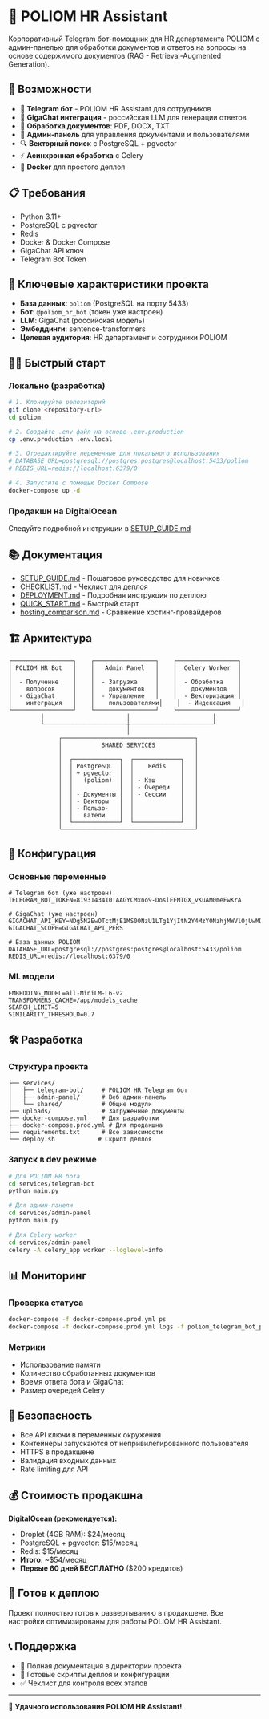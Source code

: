 # 🤖 POLIOM HR Assistant

Корпоративный Telegram бот-помощник для HR департамента POLIOM с админ-панелью для обработки документов и ответов на вопросы на основе содержимого документов (RAG - Retrieval-Augmented Generation).

## 🚀 Возможности

- 🤖 **Telegram бот** - POLIOM HR Assistant для сотрудников
- 🧠 **GigaChat интеграция** - российская LLM для генерации ответов
- 📄 **Обработка документов**: PDF, DOCX, TXT 
- 🔧 **Админ-панель** для управления документами и пользователями
- 🔍 **Векторный поиск** с PostgreSQL + pgvector
- ⚡ **Асинхронная обработка** с Celery
- 🐳 **Docker** для простого деплоя

## 📋 Требования

- Python 3.11+
- PostgreSQL с pgvector
- Redis
- Docker & Docker Compose
- GigaChat API ключ
- Telegram Bot Token

## 🔑 Ключевые характеристики проекта

- **База данных**: `poliom` (PostgreSQL на порту 5433)
- **Бот**: `@poliom_hr_bot` (токен уже настроен)
- **LLM**: GigaChat (российская модель)
- **Эмбеддинги**: sentence-transformers
- **Целевая аудитория**: HR департамент и сотрудники POLIOM

## 🏃‍♂️ Быстрый старт

### Локально (разработка)
```bash
# 1. Клонируйте репозиторий
git clone <repository-url>
cd poliom

# 2. Создайте .env файл на основе .env.production
cp .env.production .env.local

# 3. Отредактируйте переменные для локального использования
# DATABASE_URL=postgresql://postgres:postgres@localhost:5433/poliom
# REDIS_URL=redis://localhost:6379/0

# 4. Запустите с помощью Docker Compose
docker-compose up -d
```

### Продакшн на DigitalOcean
Следуйте подробной инструкции в [SETUP_GUIDE.md](SETUP_GUIDE.md)

## 📚 Документация

- [SETUP_GUIDE.md](SETUP_GUIDE.md) - Пошаговое руководство для новичков
- [CHECKLIST.md](CHECKLIST.md) - Чеклист для деплоя 
- [DEPLOYMENT.md](DEPLOYMENT.md) - Подробная инструкция по деплою
- [QUICK_START.md](QUICK_START.md) - Быстрый старт
- [hosting_comparison.md](hosting_comparison.md) - Сравнение хостинг-провайдеров

## 🏗️ Архитектура

```
┌─────────────────┐    ┌─────────────────┐    ┌─────────────────┐
│ POLIOM HR Bot   │    │   Admin Panel   │    │  Celery Worker  │
│                 │    │                 │    │                 │
│  - Получение    │    │  - Загрузка     │    │  - Обработка    │
│    вопросов     │    │    документов   │    │    документов   │
│  - GigaChat     │    │  - Управление   │    │  - Векторизация │
│    интеграция   │    │    пользователями│    │  - Индексация   │
└─────────────────┘    └─────────────────┘    └─────────────────┘
         │                       │                       │
         └───────────────────────┼───────────────────────┘
                                 │
              ┌─────────────────────────────────────┐
              │           SHARED SERVICES           │
              │                                     │
              │  ┌─────────────┐  ┌─────────────┐   │
              │  │ PostgreSQL  │  │    Redis    │   │
              │  │ + pgvector  │  │             │   │
              │  │   (poliom)  │  │ - Кэш       │   │
              │  │             │  │ - Очереди   │   │
              │  │ - Документы │  │ - Сессии    │   │
              │  │ - Векторы   │  │             │   │
              │  │ - Пользо-   │  │             │   │
              │  │   ватели    │  │             │   │
              │  └─────────────┘  └─────────────┘   │
              └─────────────────────────────────────┘
```

## 🔧 Конфигурация

### Основные переменные
```env
# Telegram бот (уже настроен)
TELEGRAM_BOT_TOKEN=8193143410:AAGYCMxno9-DoslEFMTGX_vKuAM0meEwKrA

# GigaChat (уже настроен)
GIGACHAT_API_KEY=NDg5N2EwOTctMjE1MS00NzU1LTg1YjItN2Y4MzY0NzhjMWVlOjUwMDE2OTJkLTVhNzItNDI0MC05NDU5LWI0ZmM2YzkwNzcwMw==
GIGACHAT_SCOPE=GIGACHAT_API_PERS

# База данных POLIOM
DATABASE_URL=postgresql://postgres:postgres@localhost:5433/poliom
REDIS_URL=redis://localhost:6379/0
```

### ML модели
```env
EMBEDDING_MODEL=all-MiniLM-L6-v2
TRANSFORMERS_CACHE=/app/models_cache
SEARCH_LIMIT=5
SIMILARITY_THRESHOLD=0.7
```

## 🛠️ Разработка

### Структура проекта
```
├── services/
│   ├── telegram-bot/     # POLIOM HR Telegram бот
│   ├── admin-panel/      # Веб админ-панель
│   └── shared/           # Общие модули
├── uploads/              # Загруженные документы
├── docker-compose.yml    # Для разработки
├── docker-compose.prod.yml # Для продакшна
├── requirements.txt      # Все зависимости
└── deploy.sh            # Скрипт деплоя
```

### Запуск в dev режиме
```bash
# Для POLIOM HR бота
cd services/telegram-bot
python main.py

# Для админ-панели
cd services/admin-panel
python main.py

# Для Celery worker
cd services/admin-panel
celery -A celery_app worker --loglevel=info
```

## 📊 Мониторинг

### Проверка статуса
```bash
docker-compose -f docker-compose.prod.yml ps
docker-compose -f docker-compose.prod.yml logs -f poliom_telegram_bot_prod
```

### Метрики
- Использование памяти
- Количество обработанных документов
- Время ответа бота и GigaChat
- Размер очередей Celery

## 🔐 Безопасность

- Все API ключи в переменных окружения
- Контейнеры запускаются от непривилегированного пользователя
- HTTPS в продакшене
- Валидация входных данных
- Rate limiting для API

## 💰 Стоимость продакшна

**DigitalOcean (рекомендуется):**
- Droplet (4GB RAM): $24/месяц
- PostgreSQL + pgvector: $15/месяц  
- Redis: $15/месяц
- **Итого**: ~$54/месяц
- **Первые 60 дней БЕСПЛАТНО** ($200 кредитов)

## 🚀 Готов к деплою

Проект полностью готов к развертыванию в продакшене. Все настройки оптимизированы для работы POLIOM HR Assistant.

## 📞 Поддержка

- 📖 Полная документация в директории проекта
- 🔧 Готовые скрипты деплоя и конфигурации
- ✅ Чеклист для контроля всех этапов

---

🎉 **Удачного использования POLIOM HR Assistant!** 